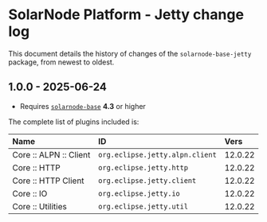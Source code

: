 # SolarNode Platform - Jetty change log

This document details the history of changes of the `solarnode-base-jetty` package, from newest
to oldest.

## 1.0.0 - 2025-06-24

 * Requires [`solarnode-base`](../../solarnode-base/debian) **4.3** or higher

The complete list of plugins included is:

| Name                   | ID                              | Vers    |
|:-----------------------|:--------------------------------|:--------|
| Core :: ALPN :: Client | `org.eclipse.jetty.alpn.client` | 12.0.22 |
| Core :: HTTP           | `org.eclipse.jetty.http`        | 12.0.22 |
| Core :: HTTP Client    | `org.eclipse.jetty.client`      | 12.0.22 |
| Core :: IO             | `org.eclipse.jetty.io`          | 12.0.22 |
| Core :: Utilities      | `org.eclipse.jetty.util`        | 12.0.22 |

